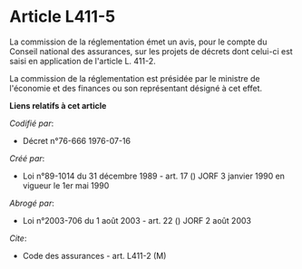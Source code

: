 # Article L411-5

La commission de la réglementation émet un avis, pour le compte du Conseil national des assurances, sur les projets de
décrets dont celui-ci est saisi en application de l'article L. 411-2.

La commission de la réglementation est présidée par le ministre de l'économie et des finances ou son représentant désigné à
cet effet.

**Liens relatifs à cet article**

_Codifié par_:

  - Décret n°76-666 1976-07-16

_Créé par_:

  - Loi n°89-1014 du 31 décembre 1989 - art. 17 () JORF 3 janvier 1990 en vigueur le 1er mai 1990

_Abrogé par_:

  - Loi n°2003-706 du 1 août 2003 - art. 22 () JORF 2 août 2003

_Cite_:

  - Code des assurances - art. L411-2 (M)
